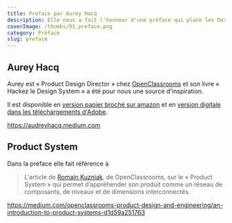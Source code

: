```yaml
---
title: Preface par Aurey Hacq
description: Elle nous a fait l'honneur d'une préface qui place les Design Tokens dans la suite logique de l'évolution des Design Systems
coverImage: /thumbs/01.preface.png
category: Préface
slug: preface
---
```


## Aurey Hacq

Aurey est « Product Design Director » chez [OpenClassrooms](https://openclassrooms.com)
et son livre « Hackez le Design System » a été pour nous une source d'inspiration.

Il est disponible en [version papier broché sur amazon](https://www.amazon.fr/Hack-Design-System-Revolutionize-organization/dp/1701642972)
et en [version digitale dans les téléchargements d'Adobe](https://download.adobe.com/pub/adobe/xd/design-systems/Invent_with_Idean_Hack_the_design_system_1st_edition.pdf).

https://audreyhacq.medium.com

## Product System

Dans la préface elle fait référence à

> L'article de [Romain Kuzniak](https://www.linkedin.com/in/romain-kuzniak-81ba753b/), de OpenClassrooms, sur le « Product System » qui permet d’appréhender son produit comme un réseau de composants, de niveaux et de dimensions interconnectés.

https://medium.com/openclassrooms-product-design-and-engineering/an-introduction-to-product-systems-d1d59a251763
